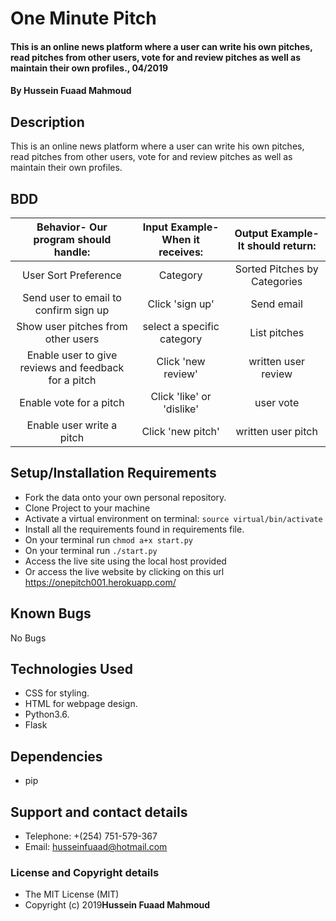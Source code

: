 # One Minute Pitch
#### This is an online news platform where a user can write his own pitches, read pitches from other users, vote for and review pitches as well as maintain their own profiles., 04/2019
#### By **Hussein Fuaad Mahmoud**
## Description
This is an online news platform where a user can write his own pitches, read pitches from other users, vote for and review pitches as well as maintain their own profiles.
## BDD
| Behavior- Our program should handle: | Input Example- When it receives: | Output Example- It should return: |
| :-------------: | :-------------: | :-------------: |
| User Sort Preference | Category | Sorted Pitches by Categories |
| Send user to email to confirm sign up | Click 'sign up'  | Send email |
| Show user pitches from other users | select a specific category | List pitches |
| Enable user to give reviews and feedback for a pitch | Click 'new review' | written user review |
| Enable vote for a pitch | Click 'like' or 'dislike' | user vote |
| Enable user write a pitch | Click 'new pitch' | written user pitch |
## Setup/Installation Requirements
* Fork the data onto your own personal repository.
* Clone Project to your machine
* Activate a virtual environment on terminal: `source virtual/bin/activate`
* Install all the requirements found in requirements file.
* On your terminal run `chmod a+x start.py`
* On your terminal run `./start.py`
* Access the live site using the local host provided
* Or access the live website by clicking on this url https://onepitch001.herokuapp.com/
## Known Bugs
No Bugs
## Technologies Used
* CSS for styling.
* HTML for webpage design.
* Python3.6.
* Flask
## Dependencies
* pip
## Support and contact details
* Telephone: +(254) 751-579-367
* Email: husseinfuaad@hotmail.com
### License and Copyright details
* The MIT License (MIT)
* Copyright (c) 2019**Hussein Fuaad Mahmoud**
